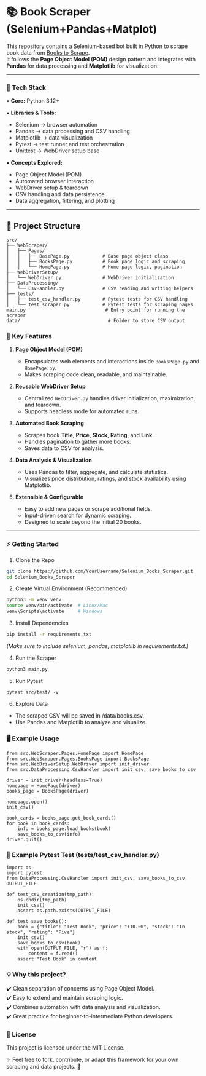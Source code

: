 # 📚 Book Scraper (Selenium+Pandas+Matplot)

This repository contains a Selenium-based bot built in Python to scrape book data from [Books to Scrape](https://books.toscrape.com).  
It follows the **Page Object Model (POM)** design pattern and integrates with **Pandas** for data processing and **Matplotlib** for visualization.

---

### 🚀 Tech Stack  
• **Core:** Python 3.12+  

• **Libraries & Tools:**  
  - Selenium → browser automation  
  - Pandas → data processing and CSV handling  
  - Matplotlib → data visualization  
  - Pytest → test runner and test orchestration  
  - Unittest → WebDriver setup base  

• **Concepts Explored:**  
  - Page Object Model (POM)  
  - Automated browser interaction  
  - WebDriver setup & teardown  
  - CSV handling and data persistence  
  - Data aggregation, filtering, and plotting  

---

## 📂 Project Structure
```
src/
├── WebScraper/
│   ├── Pages/
│   │   ├── BasePage.py            # Base page object class
│   │   ├── BooksPage.py           # Book page logic and scraping
│   │   └── HomePage.py            # Home page logic, pagination
├── WebDriverSetup/
│   └── WebDriver.py               # WebDriver initialization
├── DataProcessing/
│   └── CsvHandler.py              # CSV reading and writing helpers
├── tests/
│   ├── test_csv_handler.py        # Pytest tests for CSV handling
│   └── test_scraper.py            # Pytest tests for scraping pages
main.py                             # Entry point for running the scraper
data/                                # Folder to store CSV output
```

### 🔑 Key Features

1. **Page Object Model (POM)**  
   - Encapsulates web elements and interactions inside `BooksPage.py` and `HomePage.py`.  
   - Makes scraping code clean, readable, and maintainable.

2. **Reusable WebDriver Setup**  
   - Centralized `WebDriver.py` handles driver initialization, maximization, and teardown.  
   - Supports headless mode for automated runs.

3. **Automated Book Scraping**  
   - Scrapes book **Title**, **Price**, **Stock**, **Rating**, and **Link**.  
   - Handles pagination to gather more books.  
   - Saves data to CSV for analysis.

4. **Data Analysis & Visualization**  
   - Uses Pandas to filter, aggregate, and calculate statistics.  
   - Visualizes price distribution, ratings, and stock availability using Matplotlib.

5. **Extensible & Configurable**  
   - Easy to add new pages or scrape additional fields.  
   - Input-driven search for dynamic scraping.  
   - Designed to scale beyond the initial 20 books.

---

### ⚡ Getting Started

1. Clone the Repo
```bash
git clone https://github.com/YourUsername/Selenium_Books_Scraper.git
cd Selenium_Books_Scraper
```
2. Create Virtual Environment (Recommended)
```bash
python3 -m venv venv
source venv/bin/activate  # Linux/Mac
venv\Scripts\activate     # Windows
```
3. Install Dependencies
```bash
pip install -r requirements.txt
```
_(Make sure to include selenium, pandas, matplotlib in requirements.txt.)_

4.	Run the Scraper
```bash
python3 main.py
```

5. Run Pytest
```
pytest src/test/ -v
```

6.	Explore Data
- The scraped CSV will be saved in /data/books.csv.
- Use Pandas and Matplotlib to analyze and visualize.



### 🖥️ Example Usage
```
from src.WebScraper.Pages.HomePage import HomePage
from src.WebScraper.Pages.BooksPage import BooksPage
from src.WebDriverSetup.WebDriver import init_driver
from src.DataProcessing.CsvHandler import init_csv, save_books_to_csv

driver = init_driver(headless=True)
homepage = HomePage(driver)
books_page = BooksPage(driver)

homepage.open()
init_csv()

book_cards = books_page.get_book_cards()
for book in book_cards:
    info = books_page.load_books(book)
    save_books_to_csv(info)
driver.quit()
```

### 🧪 Example Pytest Test (tests/test_csv_handler.py)
```
import os
import pytest
from DataProcessing.CsvHandler import init_csv, save_books_to_csv, OUTPUT_FILE

def test_csv_creation(tmp_path):
    os.chdir(tmp_path)
    init_csv()
    assert os.path.exists(OUTPUT_FILE)

def test_save_books():
    book = {"title": "Test Book", "price": "£10.00", "stock": "In stock", "rating": "Five"}
    init_csv()
    save_books_to_csv(book)
    with open(OUTPUT_FILE, "r") as f:
        content = f.read()
    assert "Test Book" in content
```

### 💡 Why this project?

✔️ Clean separation of concerns using Page Object Model.  
✔️ Easy to extend and maintain scraping logic.  
✔️ Combines automation with data analysis and visualization.  
✔️ Great practice for beginner-to-intermediate Python developers.  

### 📜 License

This project is licensed under the MIT License.

✨ Feel free to fork, contribute, or adapt this framework for your own scraping and data projects. 🚀
